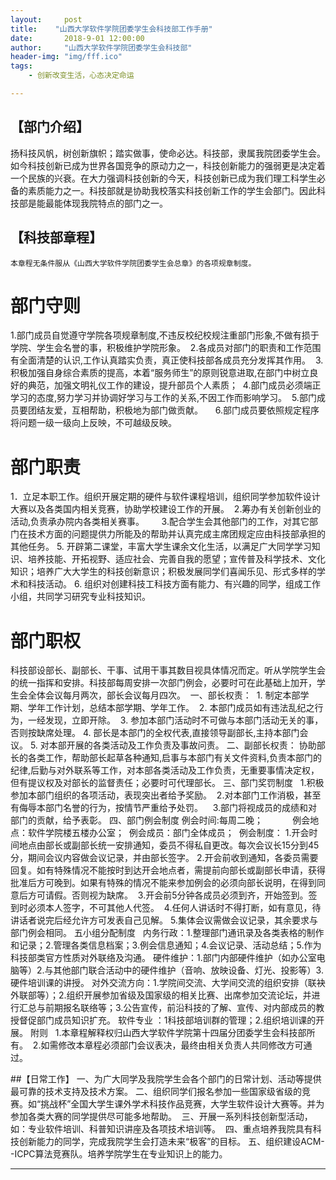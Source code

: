 ```yaml
---
layout:     post
title:    "山西大学软件学院团委学生会科技部工作手册"
date:       2018-9-01 12:00:00
author:     "山西大学软件学院团委学生会科技部"
header-img: "img/fff.ico"
tags:
    - 创新改变生活，心态决定命运

---
```







## 【部门介绍】
   扬科技风帆，树创新旗帜；踏实做事，使命必达。科技部，隶属我院团委学生会。如今科技创新已成为世界各国竞争的原动力之一，科技创新能力的强弱更是决定着一个民族的兴衰。在大力强调科技创新的今天，科技创新已成为我们理工科学生必备的素质能力之一。科技部就是协助我校落实科技创新工作的学生会部门。因此科技部是能最能体现我院特点的部门之一。

## 【科技部章程】
    本章程无条件服从《山西大学软件学院团委学生会总章》的各项规章制度。
# 部门守则
   1.部门成员自觉遵守学院各项规章制度,不违反校纪校规注重部门形象,不做有损于学院、学生会名誉的事，积极维护学院形象。 
   2.各成员对部门的职责和工作范围有全面清楚的认识,工作认真踏实负责，真正使科技部各成员充分发挥其作用。 
   3.积极加强自身综合素质的提高，本着“服务师生”的原则锐意进取,在部门中树立良好的典范，加强文明礼仪工作的建设，提升部员个人素质； 
   4.部门成员必须端正学习的态度,努力学习并协调好学习与工作的关系,不因工作而影响学习。 
   5.部门成员要团结友爱，互相帮助，积极地为部门做贡献。    
   6.部门成员要依照规定程序将问题一级一级向上反映，不可越级反映。
# 部门职责  
1．立足本职工作。组织开展定期的硬件与软件课程培训，组织同学参加软件设计大赛以及各类国内相关竞赛，协助学校建设工作的开展。 
2.筹办有关创新创业的活动,负责承办院内各类相关赛事。      
3.配合学生会其他部门的工作，对其它部门在技术方面的问题提供力所能及的帮助并认真完成主席团规定应由科技部承担的其他任务。
5. 开辟第二课堂，丰富大学生课余文化生活，以满足广大同学学习知识、培养技能、开拓视野、适应社会、完善自我的愿望；宣传普及科学技术、文化知识；培养广大大学生的科技创新意识；积极发展同学们喜闻乐见、形式多样的学术和科技活动。
6. 组织对创建科技工科技方面有能力、有兴趣的同学，组成工作小组，共同学习研究专业科技知识。  
# 部门职权  
  科技部设部长、副部长、干事、试用干事其数目视具体情况而定。听从学院学生会的统一指挥和安排。科技部每周安排一次部门例会，必要时可在此基础上加开，学生会全体会议每月两次，部长会议每月四次。 
   一、部长权责： 
   1. 制定本部学期、学年工作计划，总结本部学期、学年工作。 
   2. 本部门成员如有违法乱纪之行为，一经发现，立即开除。 
   3. 参加本部门活动时不可做与本部门活动无关的事，否则按缺席处理。
   4. 部长是本部门的全权代表,直接领导副部长,主持本部门会议。
   5. 对本部开展的各类活动及工作负责及事故问责。
   二、副部长权责：
      协助部长的各类工作，帮助部长起草各种通知,启事与本部门有关文件资料,负责本部门的纪律,后勤与对外联系等工作，对本部各类活动及工作负责，无重要事情决定权，但有提议权及对部长的监督责任；必要时可代理部长。
   三、部门奖罚制度  
   1.积极参加本部门组织的各项活动，表现突出者给予奖励。 
   2.对本部门工作消极，甚至有侮辱本部门名誉的行为，按情节严重给予处罚。   
   3.部门将视成员的成绩和对部门的贡献，给予表彰。
   四、部门例会制度
   例会时间:每周二晚；           
   例会地点：软件学院楼五楼办公室； 
   例会成员：部门全体成员； 
   例会制度：
   1.开会时间地点由部长或副部长统一安排通知，委员不得私自更改。每次会议长15分到45分，期间会议内容做会议记录，并由部长签字。
   2.开会前收到通知，各委员需要回复。如有特殊情况不能按时到达开会地点者，需提前向部长或副部长申请，获得批准后方可晚到。如果有特殊的情况不能来参加例会的必须向部长说明，在得到同意后方可请假。否则视为缺席。 
   3.开会前5分钟各成员必须到齐，开始签到。签到时必须本人签字，不可其他人代签。 
   4.任何人讲话时不得打断，如有意见，待讲话者说完后经允许方可发表自己见解。
   5.集体会议需做会议记录，其余要求与部门例会相同。
   五小组分配制度  
   内务行政：1.整理部门通讯录及各类表格的制作和记录；2.管理各类信息档案；3.例会信息通知；4.会议记录、活动总结；5.作为科技部类官方性质对外联络及沟通。
   硬件维护：1.部门内部硬件维护（如办公室电脑等）2.与其他部门联合活动中的硬件维护（音响、放映设备、灯光、投影等）3.硬件培训课的讲授。
   对外交流方向：1.学院间交流、大学间交流的组织安排（联袂外联部等）；2.组织开展参加省级及国家级的相关比赛、出席参加交流论坛，并进行汇总与前期报名联络等；3.公告宣传，前沿科技的了解、宣传、对内部成员的教授督促部门成员知识扩充。
   软件专业 ：1科技部培训群的管理；2.组织培训课的开展。
附则  
1.本章程解释权归山西大学软件学院第十四届分团委学生会科技部所有。 
2.如需修改本章程必须部门会议表决，最终由相关负责人共同修改方可通过。  

##【日常工作】
一、为广大同学及我院学生会各个部门的日常计划、活动等提供最可靠的技术支持及技术方案。
二、组织同学们报名参加一些国家级省级的竞赛。如“挑战杯”全国大学生课外学术科技作品竞赛，大学生软件设计大赛等。并为参加各类大赛的同学提供尽可能多地帮助。 
三、开展一系列科技创新型活动，如：专业软件培训、科普知识讲座及各项技术培训等。 
四、重点培养我院具有科技创新能力的同学，完成我院学生会打造未来“极客”的目标。
五、组织建设ACM--ICPC算法竞赛队。培养学院学生在专业知识上的能力。


---